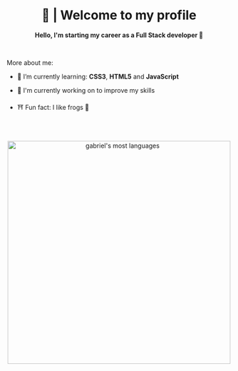 <div align="center">

<h1>🤠 | Welcome to my profile</h1>

</div>

<p align="center"><strong>Hello, I'm starting my career as a Full Stack developer 💪</strong></p>
<br>

More about me:

- 📖 I’m currently learning: **CSS3**, **HTML5** and **JavaScript**

- 🔭 I'm currently working on to improve my skills

- ⛩ Fun fact: I like frogs 🐸

<br><br>

<p align="center">
<img width="500em" src="https://github-readme-stats.vercel.app/api/top-langs/?username=gabrielboechat1&layout=compact&theme=gotham" alt="gabriel's most languages"/>
</p>


<!--
- 👋 Hi, I’m @GabrielBoechat1
- 👀 I’m interested in ...
- 🌱 I’m currently learning ...
- 💞️ I’m looking to collaborate on ...
- 📫 How to reach me ...
<!---
GabrielBoechat1/GabrielBoechat1 is a ✨ special ✨ repository because its `README.md` (this file) appears on your GitHub profile.
You can click the Preview link to take a look at your changes.
--->
